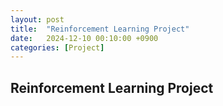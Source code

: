 ```yaml
---
layout: post
title:  "Reinforcement Learning Project"
date:   2024-12-10 00:10:00 +0900
categories: [Project]
---
```


## Reinforcement Learning Project

<div class="pdf-container" data-pdf-url="/assets/pdf/RL_project.pdf"></div>
